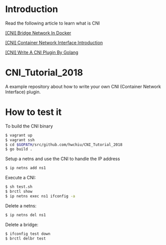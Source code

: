 # Introduction

Read the following article to learn what is CNI

[[CNI] Bridge Network In Docker](https://www.hwchiu.com/introduce-cni-i.html)

[[CNI] Container Network Interface Introduction](https://www.hwchiu.com/introduce-cni-ii.html)

[[CNI] Write A CNI Plugin By Golang](https://www.hwchiu.com/introduce-cni-iii.html) 


# CNI_Tutorial_2018
A example repository about how to write your own CNI (Container Network Interface) plugin.

# How to test it
To build the CNI binary
```sh
$ vagrant up
$ vagrant ssh
$ cd $GOPATH/src/github.com/hwchiu/CNI_Tutorial_2018
$ go build .
```

Setup a netns and use the CNI to handle the IP address
```sh
$ ip netns add ns1
```

Execute a CNI:
```sh
$ sh test.sh
$ brctl show
$ ip netns exec ns1 ifconfig -a
```

Delete a netns:
```sh
$ ip netns del ns1
```

Delete a bridge:
```sh
$ ifconfig test down
$ brctl delbr test
```
